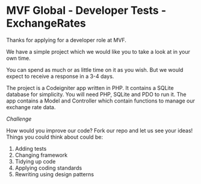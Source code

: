 # MVF Global - Developer Tests - ExchangeRates

Thanks for applying for a developer role at MVF. 

We have a simple project which we would like you to take a look at in your own time. 

You can spend as much or as little time on it as you wish. But we would expect to receive a response in a 3-4 days.

The project is a Codeigniter app written in PHP. It contains a SQLite database for simplicity. You will need PHP, SQLite and PDO to run it. The app contains a Model and Controller which contain functions to manage our exchange rate data. 

*Challenge*

How would you improve our code? Fork our repo and let us see your ideas! Things you could think about could be:

1. Adding tests
2. Changing framework
3. Tidying up code
4. Applying coding standards
5. Rewriting using design patterns




